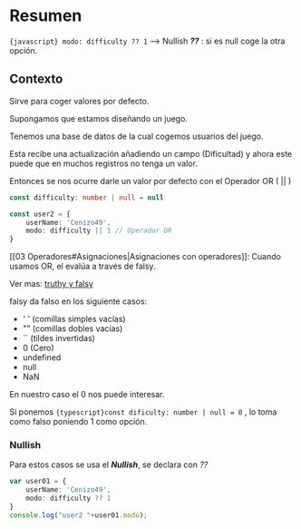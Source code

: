 # Resumen

`{javascript} modo: difficulty ?? 1` --> Nullish ___??___ : si es null coge la otra opción.
## Contexto

Sirve para coger valores por defecto.

Supongamos que estamos diseñando un juego.

Tenemos una base de datos de la cual cogemos usuarios del juego. 

Esta recibe una actualización añadiendo un campo (Dificultad) y ahora este puede que en muchos registros no tenga un valor.

Entonces se nos ocurre darle un valor por defecto con el Operador OR ( || )
```typescript title="Valor por Defecto OR"
const difficulty: number | null = null

const user2 = {
    userName: 'Cenizo49',
    modo: difficulty || 1 // Operador OR
}
```

[[03 Operadores#Asignaciones|Asignaciones con operadores]]: Cuando usamos OR, el evalúa a través de falsy.

Ver mas: [truthy y falsy](https://arielfuggini.com/javascript-valores-truthy-falsy/)

falsy da falso en los siguiente casos:
- ' '  (comillas simples vacías)
- "" (comillas dobles vacías)
- \`\` (tildes invertidas)
- 0  (Cero)
- undefined 
- null
- NaN

En nuestro caso el 0  nos puede interesar.

Si ponemos `{typescript}const dificulty: number | null = 0` , lo toma como falso poniendo 1 como opción.

### Nullish

Para estos casos se usa el ***Nullish***, se declara con _??_

```typescript title="Nullish ??"
var user01 = {
    userName: 'Cenizo49',
    modo: difficulty ?? 1
}
console.log("user2 "+user01.modo);
```








